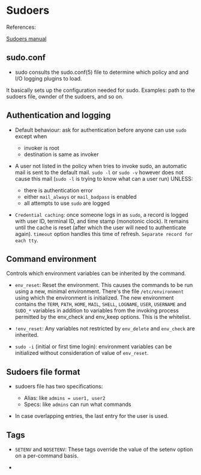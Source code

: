 # Sudoers

References:

[Sudoers manual](https://www.sudo.ws/man/1.8.13/sudoers.man.html)

## sudo.conf

- sudo consults the sudo.conf(5) file to determine which policy and and I/O logging plugins to load.

It basically sets up the configuration needed for sudo. Examples: path to the sudoers file, ownder of the sudoers, and so on.

## Authentication and logging

- Default behaviour: ask for authentication before anyone can use `sudo` except when

    - invoker is root
    - destination is same as invoker

- A user not listed in the policy when tries to invoke sudo, an automatic mail is sent to the default mail. `sudo -l` or `sudo -v` however does not cause this mail (`sudo -l` is trying to know what can a user run) UNLESS:

    - there is authentication error 
    - either `mail_always` or `mail_badpass` is enabled
    - all attempts to use `sudo` are logged

- `Credential caching`: once someone logs in as `sudo`, a record is logged with user ID, terminal ID, and time stamp (monotonic clock). It remains until the cache is reset (after which the user will need to authenticate again). `timeout` option handles this time of refresh. `Separate record for each tty`.

## Command environment

Controls which environment variables can be inherited by the command.

- `env_reset`: Reset the environment. This causes the commands to be run using a new, minimal environment. There's the file `/etc/environment` using which the environment is initialized. The new environment contains the `TERM`, `PATH`, `HOME`, `MAIL`, `SHELL`, `LOGNAME`, `USER`, `USERNAME` and `SUDO_*` variables in addition to variables from the invoking process permitted by the env_check and env_keep options. This is the whitelist.

- `!env_reset`: Any variables not restricted by `env_delete` and `env_check` are inherited.

- `sudo -i` (initial or first time login): environment variables can be initialized without consideration of value of `env_reset`.

## Sudoers file format

- sudoers file has two specifications:

    - Alias: like `admins = user1, user2`
    - Specs: like `admins` can run what commands

- In case overlapping entries, the last entry for the user is used.

## Tags

- `SETENV` and `NOSETENV`: These tags override the value of the setenv option on a per-command basis. 

-
